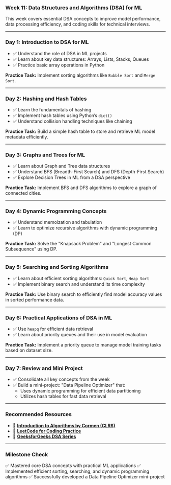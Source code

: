 ### **Week 11: Data Structures and Algorithms (DSA) for ML**

This week covers essential DSA concepts to improve model performance, data processing efficiency, and coding skills for technical interviews.

* * *

### **Day 1: Introduction to DSA for ML**

- ✅ Understand the role of DSA in ML projects
- ✅ Learn about key data structures: Arrays, Lists, Stacks, Queues
- ✅ Practice basic array operations in Python

**Practice Task:** Implement sorting algorithms like `Bubble Sort` and `Merge Sort`.

* * *

### **Day 2: Hashing and Hash Tables**

- ✅ Learn the fundamentals of hashing
- ✅ Implement hash tables using Python’s `dict()`
- ✅ Understand collision handling techniques like chaining

**Practice Task:** Build a simple hash table to store and retrieve ML model metadata efficiently.

* * *

### **Day 3: Graphs and Trees for ML**

- ✅ Learn about Graph and Tree data structures
- ✅ Understand BFS (Breadth-First Search) and DFS (Depth-First Search)
- ✅ Explore Decision Trees in ML from a DSA perspective

**Practice Task:** Implement BFS and DFS algorithms to explore a graph of connected cities.

* * *

### **Day 4: Dynamic Programming Concepts**

- ✅ Understand memoization and tabulation
- ✅ Learn to optimize recursive algorithms with dynamic programming (DP)

**Practice Task:** Solve the "Knapsack Problem" and "Longest Common Subsequence" using DP.

* * *

### **Day 5: Searching and Sorting Algorithms**

- ✅ Learn about efficient sorting algorithms: `Quick Sort`, `Heap Sort`
- ✅ Implement binary search and understand its time complexity

**Practice Task:** Use binary search to efficiently find model accuracy values in sorted performance data.

* * *

### **Day 6: Practical Applications of DSA in ML**

- ✅ Use `heapq` for efficient data retrieval
- ✅ Learn about priority queues and their use in model evaluation

**Practice Task:** Implement a priority queue to manage model training tasks based on dataset size.

* * *

### **Day 7: Review and Mini Project**

- ✅ Consolidate all key concepts from the week
- ✅ Build a mini-project: "Data Pipeline Optimizer" that:
    - Uses dynamic programming for efficient data partitioning
    - Utilizes hash tables for fast data retrieval

* * *

### **Recommended Resources**

- 📘 [**Introduction to Algorithms by Cormen (CLRS)**](https://mitpress.mit.edu/9780262046305/introduction-to-algorithms/)
- 📘 [**LeetCode for Coding Practice**](https://leetcode.com/)
- 📘 [**GeeksforGeeks DSA Series**](https://www.geeksforgeeks.org/data-structures/)

* * *

### **Milestone Check**

✅ Mastered core DSA concepts with practical ML applications ✅ Implemented efficient sorting, searching, and dynamic programming algorithms ✅ Successfully developed a Data Pipeline Optimizer mini-project